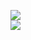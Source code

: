 [![](https://img.shields.io/badge/Made%20With-Github%20Spray-lightgrey.svg?style=for-the-badge&logo=github)](https://github.com/Annihil/github-spray#29412)  
[![](https://i.imgur.com/2DrTn0Z.gif)](https://github.com/Annihil/github-spray)